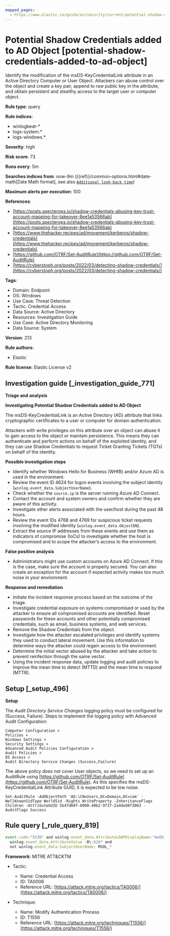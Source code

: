 ```yaml
---
mapped_pages:
  - https://www.elastic.co/guide/en/security/current/potential-shadow-credentials-added-to-ad-object.html
---
```


# Potential Shadow Credentials added to AD Object [potential-shadow-credentials-added-to-ad-object]

Identify the modification of the msDS-KeyCredentialLink attribute in an Active Directory Computer or User Object. Attackers can abuse control over the object and create a key pair, append to raw public key in the attribute, and obtain persistent and stealthy access to the target user or computer object.

**Rule type**: query

**Rule indices**:

* winlogbeat-*
* logs-system.*
* logs-windows.*

**Severity**: high

**Risk score**: 73

**Runs every**: 5m

**Searches indices from**: now-9m ({{ref}}/common-options.html#date-math[Date Math format], see also [`Additional look-back time`](docs-content://solutions/security/detect-and-alert/create-detection-rule.md#rule-schedule))

**Maximum alerts per execution**: 100

**References**:

* [https://posts.specterops.io/shadow-credentials-abusing-key-trust-account-mapping-for-takeover-8ee1a53566ab](https://posts.specterops.io/shadow-credentials-abusing-key-trust-account-mapping-for-takeover-8ee1a53566ab)
* [https://www.thehacker.recipes/ad/movement/kerberos/shadow-credentials](https://www.thehacker.recipes/ad/movement/kerberos/shadow-credentials)
* [https://github.com/OTRF/Set-AuditRule](https://github.com/OTRF/Set-AuditRule)
* [https://cyberstoph.org/posts/2022/03/detecting-shadow-credentials/](https://cyberstoph.org/posts/2022/03/detecting-shadow-credentials/)

**Tags**:

* Domain: Endpoint
* OS: Windows
* Use Case: Threat Detection
* Tactic: Credential Access
* Data Source: Active Directory
* Resources: Investigation Guide
* Use Case: Active Directory Monitoring
* Data Source: System

**Version**: 213

**Rule authors**:

* Elastic

**Rule license**: Elastic License v2

## Investigation guide [_investigation_guide_771]

**Triage and analysis**

**Investigating Potential Shadow Credentials added to AD Object**

The msDS-KeyCredentialLink is an Active Directory (AD) attribute that links cryptographic certificates to a user or computer for domain authentication.

Attackers with write privileges on this attribute over an object can abuse it to gain access to the object or maintain persistence. This means they can authenticate and perform actions on behalf of the exploited identity, and they can use Shadow Credentials to request Ticket Granting Tickets (TGTs) on behalf of the identity.

**Possible investigation steps**

* Identify whether Windows Hello for Business (WHfB) and/or Azure AD is used in the environment.
* Review the event ID 4624 for logon events involving the subject identity (`winlog.event_data.SubjectUserName`).
* Check whether the `source.ip` is the server running Azure AD Connect.
* Contact the account and system owners and confirm whether they are aware of this activity.
* Investigate other alerts associated with the user/host during the past 48 hours.
* Review the event IDs 4768 and 4769 for suspicious ticket requests involving the modified identity (`winlog.event_data.ObjectDN`).
* Extract the source IP addresses from these events and use them as indicators of compromise (IoCs) to investigate whether the host is compromised and to scope the attacker’s access to the environment.

**False positive analysis**

* Administrators might use custom accounts on Azure AD Connect. If this is the case, make sure the account is properly secured. You can also create an exception for the account if expected activity makes too much noise in your environment.

**Response and remediation**

* Initiate the incident response process based on the outcome of the triage.
* Investigate credential exposure on systems compromised or used by the attacker to ensure all compromised accounts are identified. Reset passwords for these accounts and other potentially compromised credentials, such as email, business systems, and web services.
* Remove the Shadow Credentials from the object.
* Investigate how the attacker escalated privileges and identify systems they used to conduct lateral movement. Use this information to determine ways the attacker could regain access to the environment.
* Determine the initial vector abused by the attacker and take action to prevent reinfection through the same vector.
* Using the incident response data, update logging and audit policies to improve the mean time to detect (MTTD) and the mean time to respond (MTTR).


## Setup [_setup_496]

**Setup**

The *Audit Directory Service Changes* logging policy must be configured for (Success, Failure). Steps to implement the logging policy with Advanced Audit Configuration:

```
Computer Configuration >
Policies >
Windows Settings >
Security Settings >
Advanced Audit Policies Configuration >
Audit Policies >
DS Access >
Audit Directory Service Changes (Success,Failure)
```

The above policy does not cover User objects, so we need to set up an AuditRule using [https://github.com/OTRF/Set-AuditRule](https://github.com/OTRF/Set-AuditRule). As this specifies the msDS-KeyCredentialLink Attribute GUID, it is expected to be low noise.

```
Set-AuditRule -AdObjectPath 'AD:\CN=Users,DC=Domain,DC=com' -WellKnownSidType WorldSid -Rights WriteProperty -InheritanceFlags Children -AttributeGUID 5b47d60f-6090-40b2-9f37-2a4de88f3063 -AuditFlags Success
```


## Rule query [_rule_query_819]

```js
event.code:"5136" and winlog.event_data.AttributeLDAPDisplayName:"msDS-KeyCredentialLink" and
  winlog.event_data.AttributeValue :B\:828* and
  not winlog.event_data.SubjectUserName: MSOL_*
```

**Framework**: MITRE ATT&CKTM

* Tactic:

    * Name: Credential Access
    * ID: TA0006
    * Reference URL: [https://attack.mitre.org/tactics/TA0006/](https://attack.mitre.org/tactics/TA0006/)

* Technique:

    * Name: Modify Authentication Process
    * ID: T1556
    * Reference URL: [https://attack.mitre.org/techniques/T1556/](https://attack.mitre.org/techniques/T1556/)



